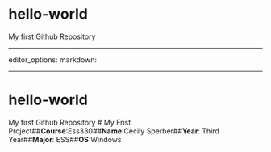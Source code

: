 # hello-world
My first Github Repository

---
editor_options:
  markdown:

---
# hello-world
My first Github Repository \# My Frist Project\##**Course**:Ess330\##**Name**:Cecily Sperber\##**Year**: Third Year\##**Major**: ESS\##**OS**:Windows 
